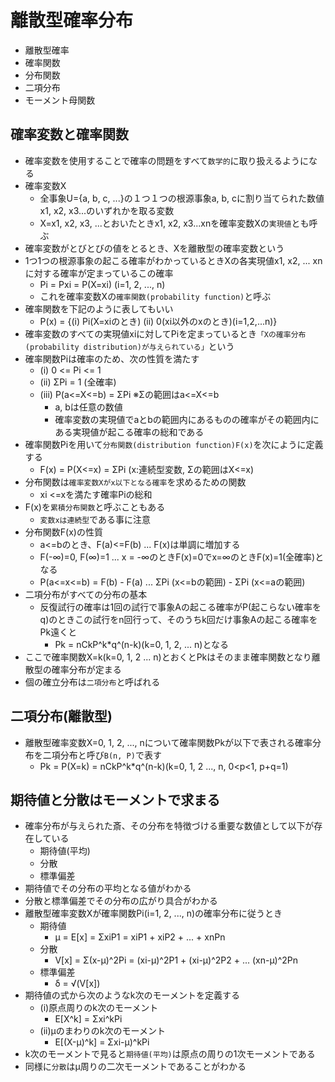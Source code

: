 # 離散型確率分布
  * 離散型確率
  * 確率関数
  * 分布関数
  * 二項分布
  * モーメント母関数

## 確率変数と確率関数
  * 確率変数を使用することで確率の問題をすべて`数学的`に取り扱えるようになる
  * 確率変数X
    + 全事象U={a, b, c, ...}の１つ１つの根源事象a, b, cに割り当てられた数値x1, x2, x3...のいずれかを取る変数
    + X=x1, x2, x3, ...とおいたときx1, x2, x3...xnを確率変数Xの`実現値`とも呼ぶ
  * 確率変数がとびとびの値をとるとき、Xを離散型の確率変数という
  * 1つ1つの根源事象の起こる確率がわかっているときXの各実現値x1, x2, ... xnに対する確率が定まっているこの確率
    - Pi = Pxi = P(X=xi) (i=1, 2, ..., n)
    - これを確率変数Xの`確率関数(probability function)`と呼ぶ
  * 確率関数を下記のように表してもいい
    + P(x) = {(i) Pi(X=xiのとき) (ii) 0(xi以外のxのとき)(i=1,2,...n)}
  * 確率変数のすべての実現値xiに対してPiを定まっているとき`「Xの確率分布(probability distribution)が与えられている」`という
  * 確率関数Piは確率のため、次の性質を満たす
    + (i)   0 <= Pi <= 1
    + (ii)  ΣPi = 1 (全確率)
    + (iii) P(a<=X<=b) = ΣPi ※Σの範囲はa<=X<=b
      - a, bは任意の数値
      - 確率変数の実現値でaとbの範囲内にあるものの確率がその範囲内にある実現値が起こる確率の総和である
  * 確率関数Piを用いて`分布関数(distribution function)F(x)`を次にように定義する
    - F(x) = P(X<=x) = ΣPi (x:連続型変数, Σの範囲はX<=x)
  * 分布関数は`確率変数Xがx以下となる確率`を求めるための関数
    - xi <=xを満たす確率Piの総和
  * F(x)を`累積分布関数`と呼ぶこともある
    - `変数xは連続型`である事に注意
  * 分布関数F(x)の性質
    + a<=bのとき、F(a)<=F(b) ... F(x)は単調に増加する
    + F(-∞)=0, F(∞)=1 ... x = -∞のときF(x)=0でx=∞のときF(x)=1(全確率)となる
    + P(a<=x<=b) = F(b) - F(a) ... ΣPi (x<=bの範囲) - ΣPi (x<=aの範囲)
  * 二項分布がすべての分布の基本
    + 反復試行の確率は1回の試行で事象Aの起こる確率がP(起こらない確率をq)のときこの試行をn回行って、そのうちk回だけ事象Aの起こる確率をPk遠くと
      - Pk = nCkP^k*q^(n-k)(k=0, 1, 2, ... n)となる
  * ここで確率関数X=k(k=0, 1, 2 ... n)とおくとPkはそのまま確率関数となり離散型の確率分布が定まる
  * 個の確立分布は`二項分布`と呼ばれる
## 二項分布(離散型)
  * 離散型確率変数X=0, 1, 2, ..., nについて確率関数Pkが以下で表される確率分布を二項分布と呼び`B(n, P)`で表す
    + Pk = P(X=k) = nCkP^k*q^(n-k)(k=0, 1, 2 ..., n, 0<p<1, p+q=1)

## 期待値と分散はモーメントで求まる
* 確率分布が与えられた斎、その分布を特徴づける重要な数値として以下が存在している
  + 期待値(平均)
  + 分散
  + 標準偏差
* 期待値でその分布の平均となる値がわかる
* 分散と標準偏差でその分布の広がり具合がわかる
* 離散型確率変数Xが確率関数Pi(i=1, 2, ..., n)の確率分布に従うとき
  + 期待値
    - μ = E[x] = ΣxiP1 = xiP1 + xiP2 + ... + xnPn
  + 分散
    - V[x] = Σ(x-μ)^2Pi = (xi-μ)^2P1 + (xi-μ)^2P2 + ... (xn-μ)^2Pn
  + 標準偏差
    - δ = √(V[x])
* 期待値の式から次のようなk次のモーメントを定義する
    + (i)原点周りのk次のモーメント
      - E[X^k] = Σxi^kPi
    + (ii)μのまわりのk次のモーメント
      - E[(X-μ)^k] = Σxi-μ)^kPi
* k次のモーメントで見ると`期待値(平均)`は原点の周りの1次モーメントである
* 同様に`分散`はμ周りの二次モーメントであることがわかる
